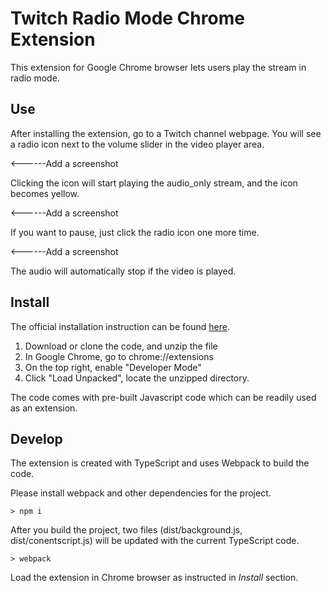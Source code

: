 # Twitch Radio Mode Chrome Extension

This extension for Google Chrome browser lets users play the stream in radio mode.



## Use

After installing the extension, go to a Twitch channel webpage. You will see a radio icon next to the volume slider in the video player area.

<------Add a screenshot

Clicking the icon will start playing the audio_only stream, and the icon becomes yellow.

<------Add a screenshot

If you want to pause, just click the radio icon one more time.

<------Add a screenshot

The audio will automatically stop if the video is played.



## Install

The official installation instruction can be found [here](https://developer.chrome.com/extensions/getstarted).

1. Download or clone the code, and unzip the file
2. In Google Chrome, go to chrome://extensions
3. On the top right, enable "Developer Mode"
4. Click "Load Unpacked", locate the unzipped directory.

The code comes with pre-built Javascript code which can be readily used as an extension.


## Develop

The extension is created with TypeScript and uses Webpack to build the code.

Please install webpack and other dependencies for the project.

```
> npm i
```

After you build the project, two files (dist/background.js, dist/conentscript.js) will be updated with the current TypeScript code.

```
> webpack
```

Load the extension in Chrome browser as instructed in _Install_ section.